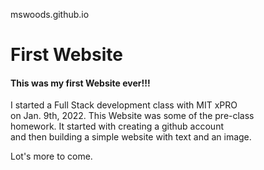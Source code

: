 mswoods.github.io
# First Website

#### This was my first Website ever!!!

I started a Full Stack development class with MIT xPRO   
on Jan. 9th, 2022. This Website was some of the pre-class     
homework. It started with creating a github account   
and then building a simple website with text and an image.

Lot's more to come.
